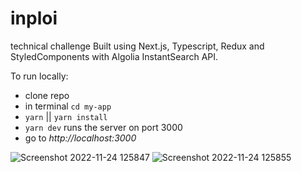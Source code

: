 # inploi
technical challenge
Built using Next.js, Typescript, Redux and StyledComponents with Algolia InstantSearch API.

To run locally:
- clone repo
- in terminal `cd my-app`
- `yarn` || `yarn install` 
- `yarn dev` runs the server on port 3000
- go to *http://localhost:3000*

![Screenshot 2022-11-24 125847](https://user-images.githubusercontent.com/85701593/203790407-6aac12fe-71ba-40c8-9833-1dce0eff0488.png)
![Screenshot 2022-11-24 125855](https://user-images.githubusercontent.com/85701593/203790427-241d7f57-5c36-4047-9fab-43ef12ea52f0.png)
